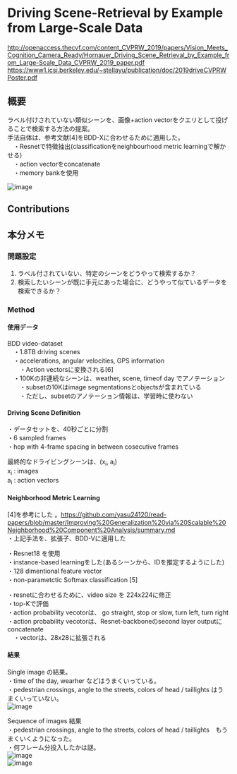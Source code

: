 # Driving Scene-Retrieval by Example from Large-Scale Data
http://openaccess.thecvf.com/content_CVPRW_2019/papers/Vision_Meets_Cognition_Camera_Ready/Hornauer_Driving_Scene_Retrieval_by_Example_from_Large-Scale_Data_CVPRW_2019_paper.pdf
https://www1.icsi.berkeley.edu/~stellayu/publication/doc/2019driveCVPRWPoster.pdf  
  
## 概要  
ラベル付けされていない類似シーンを、画像+action vectorをクエリとして投げることで検索する方法の提案。  
手法自体は、参考文献[4]をBDD-Xに合わせるために適用した。  
　・Resnetで特徴抽出(classificationをneighbourhood metric learningで解かせる)  
　・action vectorをconcatenate  
　・memory bankを使用  

![image](https://user-images.githubusercontent.com/30098187/63404989-37762d00-c420-11e9-81a9-ef635c8d0494.png)  

  
## Contributions

## 本分メモ  

### 問題設定  
1. ラベル付されていない、特定のシーンをどうやって検索するか？  
2. 検索したいシーンが既に手元にあった場合に、どうやって似ているデータを検索できるか？  

### Method

#### 使用データ 
BDD video-dataset  
　・1.8TB driving scenes  
　・accelerations, angular velocities, GPS information  
　　・Action vectorsに変換される[6]  
　・100Kの非連続なシーンは、weather, scene, timeof day でアノテーション  
　　・subsetの10Kはimage segmentationsとobjectsが含まれている  
  　　・ただし、subsetのアノテーション情報は、学習時に使わない  

#### Driving Scene Definition  
・データセットを、40秒ごとに分割  
・6 sampled frames  
・hop with 4-frame spacing in between cosecutive frames  
  
最終的なドライビングシーンは、(x<sub>i</sub>, a<sub>i</sub>)  
x<sub>i</sub> : images  
a<sub>i</sub> : action vectors  

#### Neighborhood Metric Learning
[4]を参考にした 。https://github.com/yasu24120/read-papers/blob/master/Improving%20Generalization%20via%20Scalable%20Neighborhood%20Component%20Analysis/summary.md  
・上記手法を、拡張子、BDD-Vに適用した  
  
・Resnet18 を使用  
・instance-based learningをした(あるシーンから、IDを推定するようにした)  
・128 dimentional feature vector  
・non-parametctic Softmax classification [5]  
  
・resnetに合わせるために、video size を 224x224に修正  
・top-Kで評価  
・action probability vecotorは、 go straight, stop or slow, turn left, turn right  
・action probability vecotorは、Resnet-backboneのsecond layer outputにconcatenate  
　・vectorは、28x28に拡張される

#### 結果  
Single image の結果。  
・time of the day, wearher などはうまくいっている。  
・pedestrian crossings, angle to the streets, colors of head / taillights はうまくいっていない。  
![image](https://user-images.githubusercontent.com/30098187/63306628-5db7a200-c326-11e9-9a02-e6206b5c9c77.png)  
  
Sequence of images 結果  
・pedestrian crossings, angle to the streets, colors of head / taillights　もうまくいくようになった。  
・何フレーム分投入したかは謎。  
![image](https://user-images.githubusercontent.com/30098187/63306805-1c73c200-c327-11e9-824f-bf3fe286475d.png)  
![image](https://user-images.githubusercontent.com/30098187/63306925-80968600-c327-11e9-8361-aba5e10ac8d1.png)  
